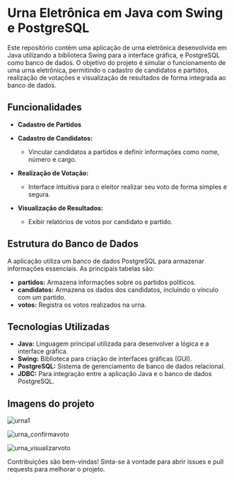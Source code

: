 # Urna Eletrônica em Java com Swing e PostgreSQL

Este repositório contém uma aplicação de urna eletrônica desenvolvida em Java utilizando a biblioteca Swing para a interface gráfica, e PostgreSQL como banco de dados. O objetivo do projeto é simular o funcionamento de uma urna eletrônica, permitindo o cadastro de candidatos e partidos, realização de votações e visualização de resultados de forma integrada ao banco de dados.

## Funcionalidades

- **Cadastro de Partidos**

- **Cadastro de Candidatos:**
  - Vincular candidatos a partidos e definir informações como nome, número e cargo.

- **Realização de Votação:**
  - Interface intuitiva para o eleitor realizar seu voto de forma simples e segura.

- **Visualização de Resultados:**
  - Exibir relatórios de votos por candidato e partido.

## Estrutura do Banco de Dados

A aplicação utiliza um banco de dados PostgreSQL para armazenar informações essenciais. As principais tabelas são:

- **partidos:** Armazena informações sobre os partidos políticos.
- **candidatos:** Armazena os dados dos candidatos, incluindo o vínculo com um partido.
- **votos:** Registra os votos realizados na urna.

## Tecnologias Utilizadas

- **Java:** Linguagem principal utilizada para desenvolver a lógica e a interface gráfica.
- **Swing:** Biblioteca para criação de interfaces gráficas (GUI).
- **PostgreSQL:** Sistema de gerenciamento de banco de dados relacional.
- **JDBC:** Para integração entre a aplicação Java e o banco de dados PostgreSQL.

## Imagens do projeto

![urna1](https://github.com/user-attachments/assets/720f4104-0350-4b09-9df8-a4be44f2cda7)

![urna_confirmavoto](https://github.com/user-attachments/assets/481e43cf-cb29-476d-8a7c-bd99dffe421f)

![urna_visualizarvoto](https://github.com/user-attachments/assets/e461f3e6-49b3-4c45-bd4f-082aea4b5f43)




Contribuições são bem-vindas! Sinta-se à vontade para abrir issues e pull requests para melhorar o projeto.

